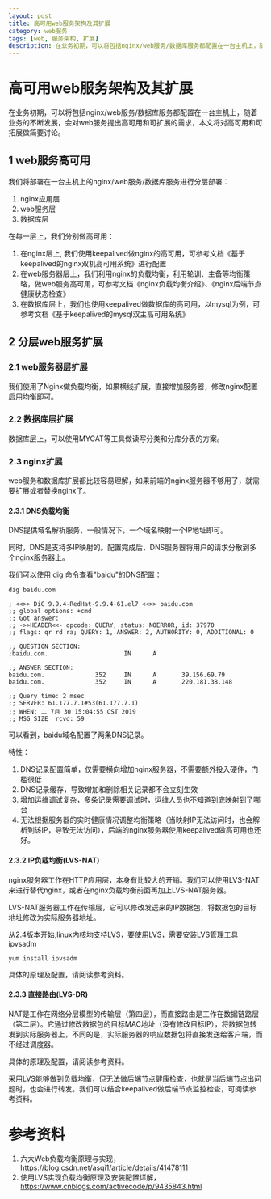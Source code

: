 ```yaml
---
layout: post
title: 高可用web服务架构及其扩展
category: web服务
tags: [web, 服务架构, 扩展]
description: 在业务初期，可以将包括nginx/web服务/数据库服务都配置在一台主机上，随着业务的不断发展，会对web服务提出高可用和可扩展的需求，本文将对高可用和可拓展做简要讨论。
---
```



# 高可用web服务架构及其扩展

在业务初期，可以将包括nginx/web服务/数据库服务都配置在一台主机上，随着业务的不断发展，会对web服务提出高可用和可扩展的需求，本文将对高可用和可拓展做简要讨论。

## 1 web服务高可用

我们将部署在一台主机上的nginx/web服务/数据库服务进行分层部署：
1. nginx应用层
2. web服务层
3. 数据库层

在每一层上，我们分别做高可用：
1. 在nginx层上, 我们使用keepalived做nginx的高可用，可参考文档《基于keepalived的nginx双机高可用系统》进行配置
2. 在web服务器层上，我们利用nginx的负载均衡，利用轮训、主备等均衡策略，做web服务高可用，可参考文档《nginx负载均衡介绍》、《nginx后端节点健康状态检查》
3. 在数据库层上，我们也使用keepalived做数据库的高可用，以mysql为例，可参考文档《基于keepalived的mysql双主高可用系统》

## 2 分层web服务扩展

### 2.1 web服务器层扩展

我们使用了Nginx做负载均衡，如果横线扩展，直接增加服务器，修改nginx配置启用均衡即可。

### 2.2 数据库层扩展

数据库层上，可以使用MYCAT等工具做读写分类和分库分表的方案。

### 2.3 nginx扩展

web服务和数据库扩展都比较容易理解，如果前端的nginx服务器不够用了，就需要扩展或者替换nginx了。

#### 2.3.1 DNS负载均衡

DNS提供域名解析服务，一般情况下，一个域名映射一个IP地址即可。

同时，DNS是支持多IP映射的。配置完成后，DNS服务器将用户的请求分散到多个nginx服务器上。

我们可以使用 dig 命令查看"baidu"的DNS配置：

```
dig baidu.com

; <<>> DiG 9.9.4-RedHat-9.9.4-61.el7 <<>> baidu.com
;; global options: +cmd
;; Got answer:
;; ->>HEADER<<- opcode: QUERY, status: NOERROR, id: 37970
;; flags: qr rd ra; QUERY: 1, ANSWER: 2, AUTHORITY: 0, ADDITIONAL: 0

;; QUESTION SECTION:
;baidu.com.                     IN      A

;; ANSWER SECTION:
baidu.com.              352     IN      A       39.156.69.79
baidu.com.              352     IN      A       220.181.38.148

;; Query time: 2 msec
;; SERVER: 61.177.7.1#53(61.177.7.1)
;; WHEN: 二 7月 30 15:04:55 CST 2019
;; MSG SIZE  rcvd: 59
```
可以看到，baidu域名配置了两条DNS记录。

特性：
1. DNS记录配置简单，仅需要横向增加nginx服务器，不需要额外投入硬件，门槛很低
2. DNS记录缓存，导致增加和删除相关记录都不会立刻生效
3. 增加运维调试复杂，多条记录需要调试时，运维人员也不知道到底映射到了哪台
4. 无法根据服务器的实时健康情况调整均衡策略（当映射IP无法访问时，也会解析到该IP，导致无法访问），后端的nginx服务器使用keepalived做高可用也还好。

#### 2.3.2 IP负载均衡(LVS-NAT)

nginx服务器工作在HTTP应用层，本身有比较大的开销。我们可以使用LVS-NAT来进行替代nginx，或者在nginx负载均衡前面再加上LVS-NAT服务器。

LVS-NAT服务器工作在传输层，它可以修改发送来的IP数据包，将数据包的目标地址修改为实际服务器地址。

从2.4版本开始,linux内核均支持LVS，要使用LVS，需要安装LVS管理工具 ipvsadm

```
yum install ipvsadm
```

具体的原理及配置，请阅读参考资料。

#### 2.3.3 直接路由(LVS-DR)

NAT是工作在网络分层模型的传输层（第四层），而直接路由是工作在数据链路层（第二层）。它通过修改数据包的目标MAC地址（没有修改目标IP），将数据包转发到实际服务器上，不同的是，实际服务器的响应数据包将直接发送给客户端，而不经过调度器。

具体的原理及配置，请阅读参考资料。

采用LVS能够做到负载均衡，但无法做后端节点健康检查，也就是当后端节点出问题时，也会进行转发。我们可以结合keepalived做后端节点监控检查，可阅读参考资料。

# 参考资料

1. 六大Web负载均衡原理与实现， https://blog.csdn.net/asqi1/article/details/41478111
2. 使用LVS实现负载均衡原理及安装配置详解， https://www.cnblogs.com/activecode/p/9435843.html
